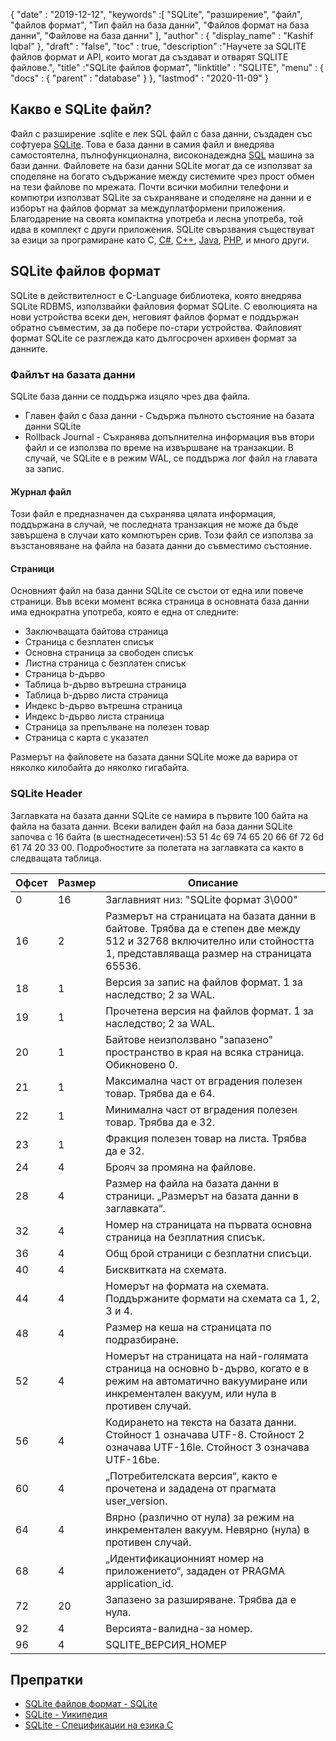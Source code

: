 {
  "date" : "2019-12-12",
  "keywords" :[ "SQLite", "разширение", "файл", "файлов формат", "Тип файл на база данни", "Файлов формат на база данни", "Файлове на база данни" ],
  "author" : {
    "display_name" : "Kashif Iqbal"
},
  "draft" : "false",
  "toc" : true,
  "description" :"Научете за SQLITE файлов формат и API, които могат да създават и отварят SQLITE файлове.",
  "title" :"SQLite файлов формат",
  "linktitle" : "SQLITE",
  "menu" : {
    "docs" : {
      "parent" : "database"
}
},
  "lastmod" : "2020-11-09"
}

## Какво е SQLite файл?

Файл с разширение .sqlite е лек SQL файл с база данни, създаден със софтуера [SQLite](https://www.sqlite.org/index.html). Това е база данни в самия файл и внедрява самостоятелна, пълнофункционална, високонадеждна [SQL](/bg/database/sql/) машина за бази данни. Файловете на бази данни SQLite могат да се използват за споделяне на богато съдържание между системите чрез прост обмен на тези файлове по мрежата. Почти всички мобилни телефони и компютри използват SQLite за съхраняване и споделяне на данни и е изборът на файлов формат за междуплатформени приложения. Благодарение на своята компактна употреба и лесна употреба, той идва в комплект с други приложения. SQLite свързвания съществуват за езици за програмиране като C, [C#](/bg/programming/cs/), [C++](/bg/programming/cpp/), [Java](/bg/programming/java/), [PHP](/bg/programming/php/ ), и много други.

## SQLite файлов формат

SQLite в действителност е C-Language библиотека, която внедрява SQLite RDBMS, използвайки файловия формат SQLite. С еволюцията на нови устройства всеки ден, неговият файлов формат е поддържан обратно съвместим, за да побере по-стари устройства. Файловият формат SQLite се разглежда като дългосрочен архивен формат за данните.

### Файлът на базата данни

SQLite база данни се поддържа изцяло чрез два файла.
* Главен файл с база данни - Съдържа пълното състояние на базата данни SQLite
* Rollback Journal - Съхранява допълнителна информация във втори файл и се използва по време на извършване на транзакции. В случай, че SQLite е в режим WAL, се поддържа лог файл на главата за запис.

#### Журнал файл

Този файл е предназначен да съхранява цялата информация, поддържана в случай, че последната транзакция не може да бъде завършена в случаи като компютърен срив. Този файл се използва за възстановяване на файла на базата данни до съвместимо състояние.

#### Страници

Основният файл на база данни SQLite се състои от една или повече страници. Във всеки момент всяка страница в основната база данни има еднократна употреба, която е една от следните:

* Заключващата байтова страница
* Страница с безплатен списък
* Основна страница за свободен списък
* Листна страница с безплатен списък
* Страница b-дърво
* Таблица b-дърво вътрешна страница
* Таблица b-дърво листа страница
* Индекс b-дърво вътрешна страница
* Индекс b-дърво листа страница
* Страница за препълване на полезен товар
* Страница с карта с указател

Размерът на файловете на базата данни SQLite може да варира от няколко килобайта до няколко гигабайта.

### SQLite Header

Заглавката на базата данни SQLite се намира в първите 100 байта на файла на базата данни. Всеки валиден файл на база данни SQLite започва с 16 байта (в шестнадесетичен):53 51 4c 69 74 65 20 66 6f 72 6d 61 74 20 33 00. Подробностите за полетата на заглавката са както в следващата таблица.

|Офсет|Размер|Описание|
---|---|---|
|0|16|Заглавният низ: "SQLite формат 3\000"|
|16|2|Размерът на страницата на базата данни в байтове. Трябва да е степен две между 512 и 32768 включително или стойността 1, представляваща размер на страницата 65536.|
|18|1|Версия за запис на файлов формат. 1 за наследство; 2 за WAL.|
|19|1|Прочетена версия на файлов формат. 1 за наследство; 2 за WAL.|
|20|1|Байтове неизползвано "запазено" пространство в края на всяка страница. Обикновено 0.|
|21|1|Максимална част от вградения полезен товар. Трябва да е 64.|
|22|1|Минимална част от вградения полезен товар. Трябва да е 32.|
|23|1|Фракция полезен товар на листа. Трябва да е 32.|
|24|4|Брояч за промяна на файлове.|
|28|4|Размер на файла на базата данни в страници. „Размерът на базата данни в заглавката“.|
|32|4|Номер на страницата на първата основна страница на безплатния списък.|
|36|4|Общ брой страници с безплатни списъци.|
|40|4|Бисквитката на схемата.|
|44|4|Номерът на формата на схемата. Поддържаните формати на схемата са 1, 2, 3 и 4.|
|48|4|Размер на кеша на страницата по подразбиране.|
|52|4|Номерът на страницата на най-голямата страница на основно b-дърво, когато е в режим на автоматично вакуумиране или инкрементален вакуум, или нула в противен случай.|
|56|4|Кодирането на текста на базата данни. Стойност 1 означава UTF-8. Стойност 2 означава UTF-16le. Стойност 3 означава UTF-16be.|
|60|4|„Потребителската версия“, както е прочетена и зададена от прагмата user_version.|
|64|4|Вярно (различно от нула) за режим на инкрементален вакуум. Невярно (нула) в противен случай.|
|68|4|„Идентификационният номер на приложението“, зададен от PRAGMA application_id.|
|72|20|Запазено за разширяване. Трябва да е нула.|
|92|4|Версията-валидна-за номер.|
|96|4|SQLITE_ВЕРСИЯ_НОМЕР|

## Препратки ##

* [SQLite файлов формат - SQLite](https://www.sqlite.org/fileformat2.html)
* [SQLite - Уикипедия](https://en.wikipedia.org/wiki/SQLite)
* [SQLite - Спецификации на езика C](https://www.sqlite.org/c3ref/intro.html)

